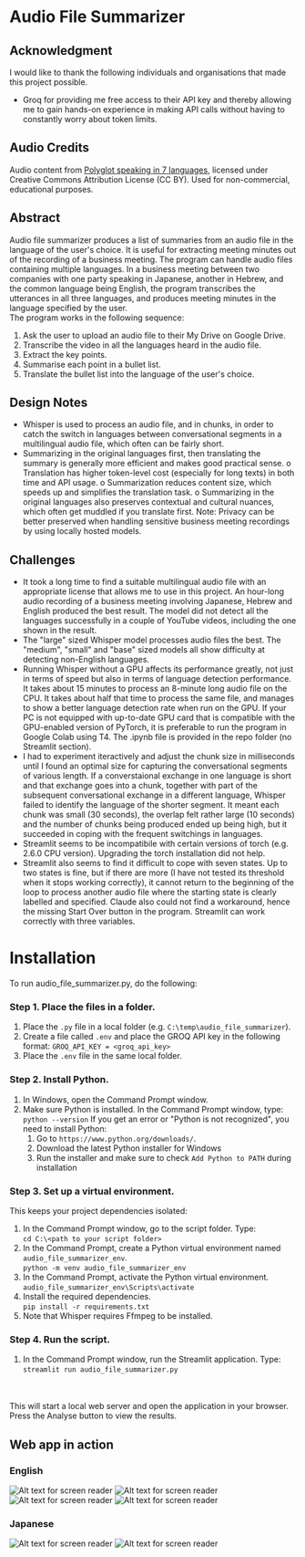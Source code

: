 # Audio File Summarizer

## Acknowledgment
I would like to thank the following individuals and organisations that made this project possible.
* Groq for providing me free access to their API key and thereby allowing me to gain hands-on experience in making API calls without having to constantly worry about token limits.

## Audio Credits
Audio content from [Polyglot speaking in 7 languages](https://www.youtube.com/watch?v=esaXXVD0PTc), licensed under Creative Commons Attribution License (CC BY). Used for non-commercial, educational purposes.

## Abstract
Audio file summarizer produces a list of summaries from an audio file in the language of the user's choice. It is useful for extracting meeting minutes out of the recording of a business meeting. The program can handle audio files containing multiple languages. In a business meeting between two companies with one party speaking in Japanese, another in Hebrew, and the common language being English, the program transcribes the utterances in all three languages, and produces meeting minutes in the language specified by the user.
<br>
The program works in the following sequence:
1. Ask the user to upload an audio file to their My Drive on Google Drive.
2. Transcribe the video in all the languages heard in the audio file.
3. Extract the key points.
4. Summarise each point in a bullet list.
5. Translate the bullet list into the language of the user's choice.

## Design Notes
* Whisper is used to process an audio file, and in chunks, in order to catch the switch in languages between conversational segments in a multilingual audio file, which often can be fairly short. 
* Summarizing in the original languages first, then translating the summary is generally more efficient and makes good practical sense.
o Translation has higher token-level cost (especially for long texts) in both time and API usage.
o Summarization reduces content size, which speeds up and simplifies the translation task.
o Summarizing in the original languages also preserves contextual and cultural nuances, which often get muddled if you translate first.
Note: Privacy can be better preserved when handling sensitive business meeting recordings by using locally hosted models.

## Challenges
* It took a long time to find a suitable multilingual audio file with an appropriate license that allows me to use in this project. An hour-long audio recording of a business meeting involving Japanese, Hebrew and English produced the best result. The model did not detect all the languages successfully in a couple of YouTube videos, including the one shown in the result.
* The "large" sized Whisper model processes audio files the best. The "medium", "small" and "base" sized models all show difficulty at detecting non-English languages.
* Running Whisper without a GPU affects its performance greatly, not just in terms of speed but also in terms of language detection performance. It takes about 15 minutes to process an 8-minute long audio file on the CPU. It takes about half that time to process the same file, and manages to show a better language detection rate when run on the GPU. If your PC is not equipped with up-to-date GPU card that is compatible with the GPU-enabled version of PyTorch, it is preferable to run the program in Google Colab using T4. The .ipynb file is provided in the repo folder (no Streamlit section).  
* I had to experiment iteractively and adjust the chunk size in milliseconds until I found an optimal size for capturing the conversational segments of various length. If a converstaional exchange in one language is short and that exchange goes into a chunk, together with part of the subsequent conversational exchange in a different language, Whisper failed to identify the language of the shorter segment. It meant each chunk was small (30 seconds), the overlap felt rather large (10 seconds) and the number of chunks being produced ended up being high, but it succeeded in coping with the frequent switchings in languages.
* Streamlit seems to be incompatibile with certain versions of torch (e.g. 2.6.0 CPU version). Upgrading the torch installation did not help. 
* Streamlit also seems to find it difficult to cope with seven states. Up to two states is fine, but if there are more (I have not tested its threshold when it stops working correctly), it cannot return to the beginning of the loop to process another audio file where the starting state is clearly labelled and specified. Claude also could not find a workaround, hence the missing Start Over button in the program. Streamlit can work correctly with three variables. 


# Installation
To run audio_file_summarizer.py, do the following:

### Step 1. Place the files in a folder. 
1. Place the `.py` file in a local folder (e.g. `C:\temp\audio_file_summarizer`).
2. Create a file called `.env` and place the GROQ API key in the following format:
	`GROQ_API_KEY = <groq_api_key>`
3. Place the `.env` file in the same local folder. 

### Step 2. Install Python. 
1. In Windows, open the Command Prompt window.
2. Make sure Python is installed. In the Command Prompt window, type:
	`python --version`
If you get an error or "Python is not recognized", you need to install Python:
	1. Go to `https://www.python.org/downloads/`.
	2. Download the latest Python installer for Windows
	3. Run the installer and make sure to check `Add Python to PATH` during installation

### Step 3. Set up a virtual environment. 
This keeps your project dependencies isolated:
1. In the Command Prompt window, go to the script folder. Type:<br>
	`cd C:\<path to your script folder>`
2. In the Command Prompt, create a Python virtual environment named `audio_file_summarizer_env`.<br>
	`python -m venv audio_file_summarizer_env`
3. In the Command Prompt, activate the Python virtual environment.<br>
	`audio_file_summarizer_env\Scripts\activate`
4. Install the required dependencies.<br>
  `pip install -r requirements.txt`
5. Note that Whisper requires Ffmpeg to be installed. 

### Step 4. Run the script. 
1. In the Command Prompt window, run the Streamlit application. Type:<br>
	`streamlit run audio_file_summarizer.py`
<br>
<br>
This will start a local web server and open the application in your browser. Press the Analyse button to view the results. 

## Web app in action
### English
![Alt text for screen reader](https://github.com/renabracha/audio_file_summarizer/blob/main/screenshot_en1.jpg?raw=true)
![Alt text for screen reader](https://github.com/renabracha/audio_file_summarizer/blob/main/screenshot_en2.jpg?raw=true)
![Alt text for screen reader](https://github.com/renabracha/audio_file_summarizer/blob/main/screenshot_en3.jpg?raw=true)
![Alt text for screen reader](https://github.com/renabracha/audio_file_summarizer/blob/main/screenshot_en4.jpg?raw=true)

### Japanese
![Alt text for screen reader](https://github.com/renabracha/audio_file_summarizer/blob/main/screenshot_ja3.jpg?raw=true)
![Alt text for screen reader](https://github.com/renabracha/audio_file_summarizer/blob/main/screenshot_ja4.jpg?raw=true)